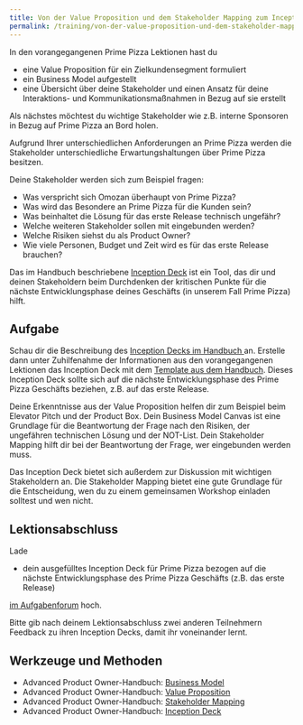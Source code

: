 ```yaml
---
title: Von der Value Proposition und dem Stakeholder Mapping zum Inception Deck
permalink: /training/von-der-value-proposition-und-dem-stakeholder-mapping-zum-inception-deck/
---
```


In den vorangegangenen Prime Pizza Lektionen hast du 

* eine Value Proposition für ein Zielkundensegment formuliert
* ein Business Model aufgestellt 
* eine Übersicht über deine Stakeholder und einen Ansatz für deine Interaktions- und Kommunikationsmaßnahmen in Bezug auf sie erstellt

Als nächstes möchtest du wichtige Stakeholder wie z.B. interne Sponsoren in Bezug auf Prime Pizza an Bord holen.

Aufgrund Ihrer unterschiedlichen Anforderungen an Prime Pizza werden die Stakeholder unterschiedliche Erwartungshaltungen über Prime Pizza besitzen.

Deine Stakeholder werden sich zum Beispiel fragen:

* Was verspricht sich Omozan überhaupt von Prime Pizza?
* Was wird das Besondere an Prime Pizza für die Kunden sein?
* Was beinhaltet die Lösung für das erste Release technisch ungefähr? 
* Welche weiteren Stakeholder sollen mit eingebunden werden?
* Welche Risiken siehst du als Product Owner?
* Wie viele Personen, Budget und Zeit wird es für das erste Release brauchen?

Das im Handbuch beschriebene [Inception Deck](https://manual.advancedproductowner.com/inception-deck/) ist ein Tool, das dir und deinen Stakeholdern beim Durchdenken der kritischen Punkte für die nächste Entwicklungsphase deines Geschäfts (in unserem Fall Prime Pizza) hilft. 

## Aufgabe
Schau dir die Beschreibung des [Inception Decks im Handbuch ](https://manual.advancedproductowner.com/inception-deck/) an. 
Erstelle dann unter Zuhilfenahme der Informationen aus den vorangegangenen Lektionen das Inception Deck mit dem [Template aus dem Handbuch]({{site.baseurl}}/assets/downloads/07-inception-deck-jonathan-rasmusson.pptx). Dieses Inception Deck sollte sich auf die nächste Entwicklungsphase des Prime Pizza Geschäfts beziehen, z.B. auf das erste Release.

Deine Erkenntnisse aus der Value Proposition helfen dir zum Beispiel beim Elevator Pitch und der Product Box.
Dein Business Model Canvas ist eine Grundlage für die Beantwortung der Frage nach den Risiken, der ungefähren technischen Lösung und der NOT-List.
Dein Stakeholder Mapping hilft dir bei der Beantwortung der Frage, wer eingebunden werden muss. 

Das Inception Deck bietet sich außerdem zur Diskussion mit wichtigen Stakeholdern an. 
Die Stakeholder Mapping bietet eine gute Grundlage für die Entscheidung, wen du zu einem gemeinsamen Workshop einladen solltest und wen nicht.

## Lektionsabschluss

Lade

* dein ausgefülltes Inception Deck für Prime Pizza bezogen auf die nächste Entwicklungsphase des Prime Pizza Geschäfts (z.B. das erste Release) 

[im Aufgabenforum](https://www.oncampus.de/blocks/oc_mooc_nav/forum_view.php?showall=false&id=49994) hoch.

Bitte gib nach deinem Lektionsabschluss zwei anderen Teilnehmern Feedback zu ihren Inception Decks, damit ihr voneinander lernt. 

## Werkzeuge und Methoden

* Advanced Product Owner-Handbuch: [Business Model](https://manual.advancedproductowner.com/business-model/) 
* Advanced Product Owner-Handbuch: [Value Proposition](https://manual.advancedproductowner.com/value-proposition/) 
* Advanced Product Owner-Handbuch: [Stakeholder Mapping](https://manual.advancedproductowner.com/stakeholder-mapping/)
* Advanced Product Owner-Handbuch: [Inception Deck](https://manual.advancedproductowner.com/inception-deck/)